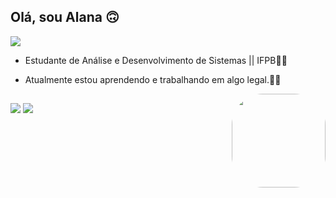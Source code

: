 ##  Olá, sou Alana 🙃
<img src = "https://badgen.net/badge/Hello World!/ 💻/purple?icon=github">

* Estudante de Análise e Desenvolvimento de Sistemas || IFPB👩‍💻
 
* Atualmente estou aprendendo e trabalhando em algo legal.🕵️‍♀️

<img src= "https://user-images.githubusercontent.com/86081104/142960828-873870e4-dca6-4267-b401-fd514a51bd42.png" align = "right" height = "150px" style = "border-radius: 50px;">

##

<div>
  <a href="https://www.linkedin.com/in/alana-cristina-b805a5217/" target="_blank"><img src="https://img.shields.io/badge/LinkedIn-0077B5?style=for-the-badge&logo=linkedin&logoColor=white" target="_blank"></a>
  <a href = "mailto:allanacristina124@gmail.com"><img src="https://img.shields.io/badge/Gmail-D14836?style=for-the-badge&logo=gmail&logoColor=white" target"_blank"></a>
 <!--<a href="https://www.instagram.com/llanacristina_/" target="_blank"><img src="https://img.shields.io/badge/Instagram-E4405F?style=for-the-badge&logo=instagram&logoColor=white" target="_blank"><a/> -->

</div>
